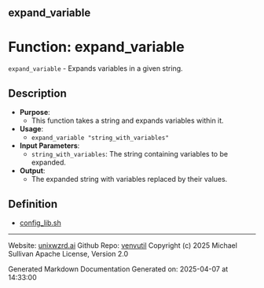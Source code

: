 ## expand_variable
# Function: expand_variable
`expand_variable` - Expands variables in a given string.
## Description
- **Purpose**:
  - This function takes a string and expands variables within it.
- **Usage**:
  - `expand_variable "string_with_variables"`
- **Input Parameters**:
  - `string_with_variables`: The string containing variables to be expanded.
- **Output**:
  - The expanded string with variables replaced by their values.

## Definition 

* [config_lib.sh](../config_lib_sh.md)
---

Website: [unixwzrd.ai](https://unixwzrd.ai)
Github Repo: [venvutil](https://github.com/unixwzrd/venvutil)
Copyright (c) 2025 Michael Sullivan
Apache License, Version 2.0

Generated Markdown Documentation
Generated on: 2025-04-07 at 14:33:00
